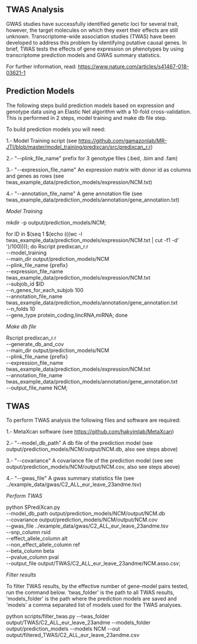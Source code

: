 TWAS Analysis
---------------------
GWAS studies have successfully identified
genetic loci for several trait, however, the target
molecules on which they exert their effects are still
unknown. Transcriptome-wide association studies (TWAS)
have been developed to address this problem by
identifying putative causal genes. In brief, TWAS tests
the effects of gene expression on phenotypes by using
transcriptome prediction models and GWAS summary statistics.

For further information, read: https://www.nature.com/articles/s41467-018-03621-1


Prediction Models
--------------------
The following steps build prediction models
based on expression and genotype data using
an Elastic Net algorithm with a 10-fold
cross-validation. This is performed in
2 steps, model training and make db file step.

To build prediction models you will need:

1.- Model Training script (see https://github.com/gamazonlab/MR-JTI/blob/master/model_training/predixcan/src/predixcan_r.r)

2.- "--plink_file_name" prefix for 3 genotype files (.bed, .bim and .fam)

3.- "--expression_file_name" An expression matrix with donor id as columns and genes as rows (see twas_example_data/prediction_models/expression/NCM.txt)

4.- "--annotation_file_name" A gene annotation file (see twas_example_data/prediction_models/annotation/gene_annotation.txt)

*Model Training*

mkdir -p output/prediction_models/NCM;

for ID in $(seq 1 $(echo $(($(wc -l twas_example_data/prediction_models/expression/NCM.txt | cut -f1 -d' ')/100))));
        do
        Rscript predixcan_r.r \
        --model_training \
                --main_dir output/prediction_models/NCM \
                --plink_file_name {prefix} \
                --expression_file_name twas_example_data/prediction_models/expression/NCM.txt \
                --subjob_id $ID \
                --n_genes_for_each_subjob 100 \
                --annotation_file_name twas_example_data/prediction_models/annotation/gene_annotation.txt \
                --n_folds 10 \
                --gene_type protein_coding,lincRNA,miRNA;
        done

*Make db file*

Rscript predixcan_r.r \
         --generate_db_and_cov \
         --main_dir  output/prediction_models/NCM \
         --plink_file_name {prefix} \
         --expression_file_name twas_example_data/prediction_models/expression/NCM.txt \
         --annotation_file_name twas_example_data/prediction_models/annotation/gene_annotation.txt \
         --output_file_name NCM;




TWAS
-------------------
To perform TWAS analysis the following files
and software are required:

1.- MetaXcan software (see https://github.com/hakyimlab/MetaXcan)

2.- "--model_db_path" A db file of the prediction model (see output/prediction_models/NCM/output/NCM.db, also see steps above)

3.- "--covariance" A covariance file of the prediction model (see see output/prediction_models/NCM/output/NCM.cov, also see steps above)

4.- "--gwas_file" A gwas summary statistics file (see ../example_data/gwas/C2_ALL_eur_leave_23andme.tsv)

*Perform TWAS*

python SPrediXcan.py \
        --model_db_path output/prediction_models/NCM/output/NCM.db \
        --covariance output/prediction_models/NCM/output/NCM.cov \
        --gwas_file ../example_data/gwas/C2_ALL_eur_leave_23andme.tsv \
        --snp_column rsid \
        --effect_allele_column alt \
        --non_effect_allele_column ref \
        --beta_column beta \
        --pvalue_column pval \
        --output_file output/TWAS/C2_ALL_eur_leave_23andme/NCM.asso.csv;


*Filter results*

To filter TWAS results, by the effective
number of gene-model pairs tested, run the
command below. 'twas_folder' is the path
to all TWAS results, 'models_folder' is
the path where the prediction models are
saved and 'models' a comma separated list
of models used for the TWAS analyses.

python scripts/filter_twas.py --twas_folder output/TWAS/C2_ALL_eur_leave_23andme --models_folder output/prediction_models --models NCM --out output/filtered_TWAS/C2_ALL_eur_leave_23andme.csv
